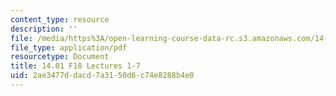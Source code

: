 ```yaml
---
content_type: resource
description: ''
file: /media/https%3A/open-learning-course-data-rc.s3.amazonaws.com/14-01-principles-of-microeconomics-fall-2018/2ae3477ddacd7a3150d6c74e8288b4e0_MIT14_01F18_lec1_7.pdf
file_type: application/pdf
resourcetype: Document
title: 14.01 F18 Lectures 1-7
uid: 2ae3477d-dacd-7a31-50d6-c74e8288b4e0
---
```

